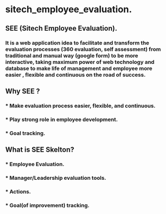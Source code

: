 # sitech_employee_evaluation.

## SEE (Sitech Employee Evaluation).
### It is a web application idea to facilitate and  transform the evaluation processes (360 evaluation, self assessment)  from traditional and manual  way (google form) to be more interactive, taking maximum power of web technology and database to make life of management and employee more easier , flexible and continuous on the road of success.

## Why SEE ?

###   * Make evaluation process easier, flexible, and continuous.
###   * Play strong role in employee development.
###   * Goal tracking.

## What is SEE Skelton?
###   * Employee Evaluation.
###   * Manager/Leadership evaluation tools. 
###   * Actions.
###   * Goal(of improvement) tracking.






